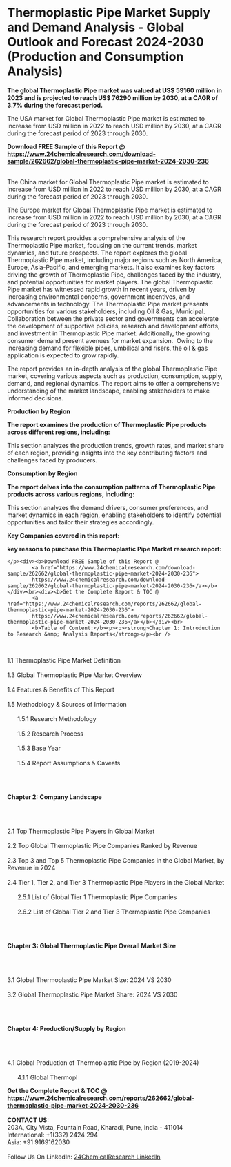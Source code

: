 <h1>Thermoplastic Pipe Market Supply and Demand Analysis - Global Outlook and Forecast 2024-2030 (Production and Consumption Analysis)</h1><p><strong>The global Thermoplastic Pipe market was valued at US$ 59160 million in 2023 and is projected to reach US$ 76290 million by 2030, at a CAGR of 3.7% during the forecast period.</strong></p><p>
</p><p>The USA market for Global Thermoplastic Pipe market is estimated to increase from USD million in 2022 to reach USD million by 2030, at a CAGR during the forecast period of 2023 through 2030.</p><div><b>Download FREE Sample of this Report @ 
            <a href="https://www.24chemicalresearch.com/download-sample/262662/global-thermoplastic-pipe-market-2024-2030-236">
            https://www.24chemicalresearch.com/download-sample/262662/global-thermoplastic-pipe-market-2024-2030-236</a></b></div><br><p>
</p><p>The China market for Global Thermoplastic Pipe market is estimated to increase from USD million in 2022 to reach USD million by 2030, at a CAGR during the forecast period of 2023 through 2030.</p><p>
</p><p>The Europe market for Global Thermoplastic Pipe market is estimated to increase from USD million in 2022 to reach USD million by 2030, at a CAGR during the forecast period of 2023 through 2030.</p><p>
</p><p>This research report provides a comprehensive analysis of the Thermoplastic Pipe market, focusing on the current trends, market dynamics, and future prospects. The report explores the global Thermoplastic Pipe market, including major regions such as North America, Europe, Asia-Pacific, and emerging markets. It also examines key factors driving the growth of Thermoplastic Pipe, challenges faced by the industry, and potential opportunities for market players. The global Thermoplastic Pipe market has witnessed rapid growth in recent years, driven by increasing environmental concerns, government incentives, and advancements in technology. The Thermoplastic Pipe market presents opportunities for various stakeholders, including Oil &amp; Gas, Municipal. Collaboration between the private sector and governments can accelerate the development of supportive policies, research and development efforts, and investment in Thermoplastic Pipe market. Additionally, the growing consumer demand present avenues for market expansion.  Owing to the increasing demand for flexible pipes, umbilical and risers, the oil &amp; gas application is expected to grow rapidly.</p><p>
</p><p>The report provides an in-depth analysis of the global Thermoplastic Pipe market, covering various aspects such as production, consumption, supply, demand, and regional dynamics. The report aims to offer a comprehensive understanding of the market landscape, enabling stakeholders to make informed decisions.</p><p>
</p><p><strong>Production by Region</strong></p><p>
</p><p><strong>The report examines the production of Thermoplastic Pipe products across different regions, including:</strong></p><p>
</p><p>
</p><p>This section analyzes the production trends, growth rates, and market share of each region, providing insights into the key contributing factors and challenges faced by producers.</p><p>
</p><p><strong>Consumption by Region</strong></p><p>
</p><p><strong>The report delves into the consumption patterns of Thermoplastic Pipe products across various regions, including:</strong></p><p>
</p><p>
</p><p>This section analyzes the demand drivers, consumer preferences, and market dynamics in each region, enabling stakeholders to identify potential opportunities and tailor their strategies accordingly.</p><p>
<strong>Key Companies covered in this report:</strong></p><p>
</p><p>
</p><p><strong>key reasons to purchase this Thermoplastic Pipe Market research report:</strong></p><p>

	</p><div><b>Download FREE Sample of this Report @ 
            <a href="https://www.24chemicalresearch.com/download-sample/262662/global-thermoplastic-pipe-market-2024-2030-236">
            https://www.24chemicalresearch.com/download-sample/262662/global-thermoplastic-pipe-market-2024-2030-236</a></b></div><br><div><b>Get the Complete Report & TOC @ 
            <a href="https://www.24chemicalresearch.com/reports/262662/global-thermoplastic-pipe-market-2024-2030-236">
            https://www.24chemicalresearch.com/reports/262662/global-thermoplastic-pipe-market-2024-2030-236</a></b></div><br>
            <b>Table of Content:</b><p><p><strong>Chapter 1: Introduction to Research &amp; Analysis Reports</strong></p><br />
<br />
<p>1.1 Thermoplastic Pipe Market Definition<br /><br />
1.3 Global Thermoplastic Pipe Market Overview<br /><br />
1.4 Features &amp; Benefits of This Report<br /><br />
1.5 Methodology &amp; Sources of Information<br /><br />
&nbsp;&nbsp;&nbsp;&nbsp;&nbsp; 1.5.1 Research Methodology<br /><br />
&nbsp;&nbsp;&nbsp;&nbsp;&nbsp; 1.5.2 Research Process<br /><br />
&nbsp;&nbsp;&nbsp;&nbsp;&nbsp; 1.5.3 Base Year<br /><br />
&nbsp;&nbsp;&nbsp;&nbsp;&nbsp; 1.5.4 Report Assumptions &amp; Caveats</p><br />
<br />
<p><strong>Chapter 2: Company Landscape</strong></p><br />
<br />
<p>2.1 Top Thermoplastic Pipe Players in Global Market<br /><br />
2.2 Top Global Thermoplastic Pipe Companies Ranked by Revenue<br /><br />
2.3 Top 3 and Top 5 Thermoplastic Pipe Companies in the Global Market, by Revenue in 2024<br /><br />
2.4 Tier 1, Tier 2, and Tier 3 Thermoplastic Pipe Players in the Global Market<br /><br />
&nbsp;&nbsp;&nbsp;&nbsp;&nbsp; 2.5.1 List of Global Tier 1 Thermoplastic Pipe Companies<br /><br />
&nbsp;&nbsp;&nbsp;&nbsp;&nbsp; 2.6.2 List of Global Tier 2 and Tier 3 Thermoplastic Pipe Companies</p><br />
<br />
<p><strong>Chapter 3: Global Thermoplastic Pipe Overall Market Size</strong></p><br />
<br />
<p>3.1 Global Thermoplastic Pipe Market Size: 2024 VS 2030<br /><br />
3.2 Global Thermoplastic Pipe Market Share: 2024 VS 2030</p><br />
<br />
<p><strong>Chapter 4: Production/Supply by Region</strong></p><br />
<br />
<p>4.1 Global Production of Thermoplastic Pipe by Region (2019-2024)<br /><br />
&nbsp;&nbsp;&nbsp;&nbsp;&nbsp; 4.1.1 Global Thermopl</p><div><b>Get the Complete Report & TOC @ 
            <a href="https://www.24chemicalresearch.com/reports/262662/global-thermoplastic-pipe-market-2024-2030-236">
            https://www.24chemicalresearch.com/reports/262662/global-thermoplastic-pipe-market-2024-2030-236</a></b></div><br><b>CONTACT US:</b><br>
            203A, City Vista, Fountain Road, Kharadi, Pune, India - 411014<br>
            International: +1(332) 2424 294<br>
            Asia: +91 9169162030 <br><br>
            Follow Us On LinkedIn: <a href="https://www.linkedin.com/company/24chemicalresearch/">24ChemicalResearch LinkedIn</a>
